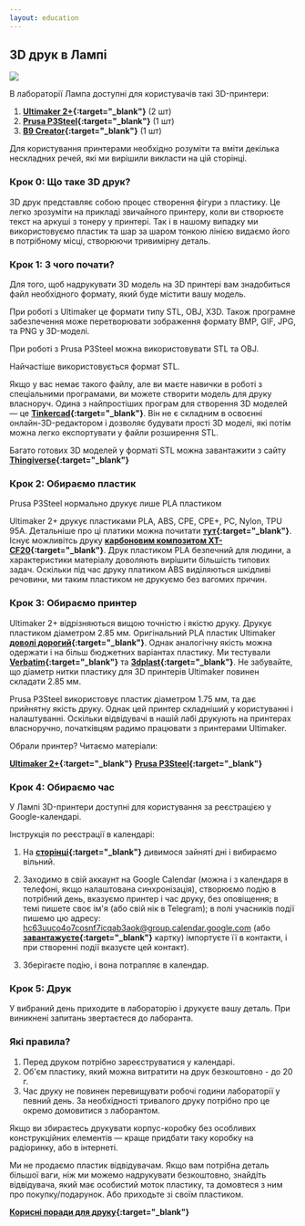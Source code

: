 ```yaml
---
layout: education
---
```


## 3D друк в Лампі

![](/img/blog/first/3dprint.jpg)

В лабораторії Лампа доступні для користувачів такі 3D-принтери:

1) **[Ultimaker 2+](https://ultimaker.com/en/products/ultimaker-2-plus){:target="_blank"}** (2 шт)
2) **[Prusa P3Steel](https://reprap.org/wiki/P3Steel){:target="_blank"}** (1 шт) 
3) **[B9 Creator](https://www.b9c.com/products/b9creator){:target="_blank"}** (1 шт)

Для користування принтерами необхідно розуміти та вміти декілька нескладних речей, які ми вирішили викласти на цій сторінці.

### Крок 0: Що таке 3D друк?

3D друк представляє собою процес створення фігури з пластику. Це легко зрозуміти на прикладі звичайного принтеру, коли ви створюєте текст на аркуші з тонеру у принтері. Так і в нашому випадку ми використовуємо пластик та шар за шаром тонкою лінією видаємо його в потрібному місці, створюючи тривимірну деталь.

### Крок 1: З чого почати?

Для того, щоб надрукувати 3D модель на 3D принтері вам знадобиться файл необхідного формату, який буде містити вашу модель. 

При роботі з Ultimaker це формати типу STL, OBJ, X3D. Також програмне забезпечення може перетворювати зображення формату BMP, GIF, JPG, та PNG у 3D-моделі. 

При роботі з Prusa P3Steel можна використовувати STL та OBJ.

Найчастіше використовується формат STL.

Якщо у вас немає такого файлу, але ви маєте навички в роботі з спеціальними програмами, ви можете створити модель для друку власноруч. Одина з найпростіших програм для створення 3D моделей — це **[Tinkercad](https://www.tinkercad.com/){:target="_blank"}**. Він не є складним в освоєнні онлайн-3D-редактором і дозволяє будувати прості 3D моделі, які потім можна легко експортувати у файли розширення STL.

Багато готових 3D моделей у форматі STL можна завантажити з сайту **[Thingiverse](https://www.thingiverse.com/){:target="_blank"}** 

### Крок 2: Обираємо пластик

Prusa P3Steel нормально друкує лише PLA пластиком

Ultimaker 2+ друкує пластиками PLA, ABS, CPE, CPE+, PC, Nylon, TPU 95A. Детальніше про ці платики можна почитати **[тут](http://ultimaker-ukraine.com/consumables){:target="_blank"}**. Існує можливітсь друку **[карбоновим композитом XT-CF20](http://ultimaker-ukraine.com/perpetuumnozzles){:target="_blank"}**. Друк пластиком PLA безпечний для людини, а характеристики матеріалу доволяють вирішити більшість типових задач. Оскільки під час друку платиком ABS виділяються шкідливі речовини, ми таким пластиком не друкуємо без вагомих причин.

### Крок 3: Обираємо принтер

Ultimaker 2+ відрізняються вищою точністю і якістю друку. Друкує пластиком діаметром 2.85 мм. Оригінальний PLA пластик Ultimaker **[доволі дорогий](http://ultimaker-ukraine.com/consumables){:target="_blank"}**. Однак аналогічну якість можна одержати і на більш бюджетних варіантах пластику. Ми тестували **[Verbatim](https://www.itbox.ua/product/Plastik_dlya_3D-printera_Verbatim_PLA_285_mm_NATURAL_TRANSPARENT_1kg_55282-p290959/){:target="_blank"}** та **[3dplast](https://3dplast.biz/g31329042-pla-pla-plastik){:target="_blank"}**. Не забувайте, що діаметр нитки пластику для 3D принтерів Ultimaker повинен складати 2.85 мм.

Prusa P3Steel використовує пластик діаметром 1.75 мм, та дає прийнятну якість друку. Однак цей принтер складніший у користуванні і налаштуванні. Оскільки відвідувачі в нашій лабі друкують на принтерах власноручно, початківцям радимо працювати з принтерами Ultimaker.

Обрали принтер? Читаємо матеріали:

**[Ultimaker 2+](https://docs.google.com/document/d/1kv70LDt4RQ5DJF0VhjX1YmCPaO7KFO3h1ugjstieAxQ/){:target="_blank"}**
**[Prusa P3Steel](https://docs.google.com/document/d/17sr4mjV8AaRWV5BXCtGX1tumjcmsgQw2L5bLBKnWspA/){:target="_blank"}**

### Крок 4: Обираємо час

У Лампі 3D-принтери доступні для користування за реєстрацією у Google-календарі.

Інструкція по реєстрації в календарі:

1) На **[сторінці](https://calendar.google.com/calendar/embed?src=hc63uuco4o7cosnf7icqab3aok@group.calendar.google.com&ctz=Europe/Kiev&pli=1){:target="_blank"}** дивимося зайняті дні і вибираємо вільний.

2) Заходимо в свій аккаунт на Google Calendar (можна і з календаря в телефоні, якщо налаштована синхронізація), створюємо подію в потрібний день, вказуємо принтер і час друку, без оповіщення; в темі пишете своє ім'я (або свій нік в Telegram); в полі учасників події пишемо цю адресу: hc63uuco4o7cosnf7icqab3aok@group.calendar.google.com (або **[завантажуєте](https://goo.gl/ppwPSn){:target="_blank"}** картку) імпортуєте її в контакти, і при створенні події вказуєте цей контакт).

3) Зберігаєте подію, і вона потрапляє в календар.

### Крок 5: Друк

У вибраний день приходите в лабораторію і друкуєте вашу деталь. При виникнені запитань звертаєтеся до лаборанта.

### Які правила?

1) Перед друком потрібно зареєструватися у календарі.
2) Об'єм пластику, який можна витратити на друк безкоштовно - до 20 г.
3) Час друку не повинен перевищувати робочі години лабораторії у певний день. За необхідності тривалого друку потрібно про це окремо домовитися з лаборантом.

Якщо ви збираєтесь друкувати корпус-коробку без особливих конструкційних елементів — краще придбати таку коробку на радіоринку, або в інтернеті.

Ми не продаємо пластик відвідувачам. Якщо вам потрібна деталь більшої ваги, ніж ми можемо надрукувати безкоштовно, знайдіть відвідувача, який має особистий моток пластику, та домовтеся з ним про покупку/подарунок. Або приходьте зі своїм пластиком.

**[Корисні поради для друку](https://docs.google.com/document/d/1ea0iwyPkw4g35mo5jPZa1Pp75_hfcIb0H062X_vJoRg/edit/){:target="_blank"}**
